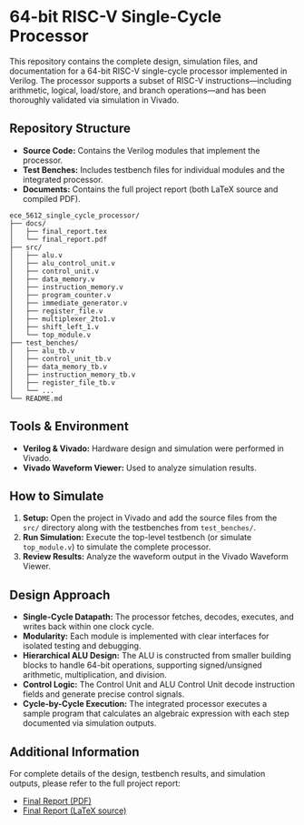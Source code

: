 # 64-bit RISC-V Single-Cycle Processor

This repository contains the complete design, simulation files, and documentation for a 64-bit RISC-V single-cycle processor implemented in Verilog. The processor supports a subset of RISC-V instructions—including arithmetic, logical, load/store, and branch operations—and has been thoroughly validated via simulation in Vivado.

## Repository Structure

- **Source Code:** Contains the Verilog modules that implement the processor.
- **Test Benches:** Includes testbench files for individual modules and the integrated processor.
- **Documents:** Contains the full project report (both LaTeX source and compiled PDF).

```
ece_5612_single_cycle_processor/
├── docs/
│   ├── final_report.tex
│   └── final_report.pdf
├── src/
│   ├── alu.v
│   ├── alu_control_unit.v
│   ├── control_unit.v
│   ├── data_memory.v
│   ├── instruction_memory.v
│   ├── program_counter.v
│   ├── immediate_generator.v
│   ├── register_file.v
│   ├── multiplexer_2to1.v
│   ├── shift_left_1.v
│   └── top_module.v
├── test_benches/
│   ├── alu_tb.v
│   ├── control_unit_tb.v
│   ├── data_memory_tb.v
│   ├── instruction_memory_tb.v
│   ├── register_file_tb.v
│   └── ...
└── README.md
```

## Tools & Environment

- **Verilog & Vivado:** Hardware design and simulation were performed in Vivado.
- **Vivado Waveform Viewer:** Used to analyze simulation results.

## How to Simulate

1. **Setup:** Open the project in Vivado and add the source files from the `src/` directory along with the testbenches from `test_benches/`.
2. **Run Simulation:** Execute the top-level testbench (or simulate `top_module.v`) to simulate the complete processor.
3. **Review Results:** Analyze the waveform output in the Vivado Waveform Viewer.

## Design Approach

- **Single-Cycle Datapath:** The processor fetches, decodes, executes, and writes back within one clock cycle.
- **Modularity:** Each module is implemented with clear interfaces for isolated testing and debugging.
- **Hierarchical ALU Design:** The ALU is constructed from smaller building blocks to handle 64-bit operations, supporting signed/unsigned arithmetic, multiplication, and division.
- **Control Logic:** The Control Unit and ALU Control Unit decode instruction fields and generate precise control signals.
- **Cycle-by-Cycle Execution:** The integrated processor executes a sample program that calculates an algebraic expression with each step documented via simulation outputs.

## Additional Information

For complete details of the design, testbench results, and simulation outputs, please refer to the full project report:
- [Final Report (PDF)](docs/final_report.pdf)
- [Final Report (LaTeX source)](docs/final_report.tex)
